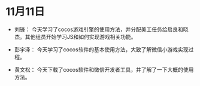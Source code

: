 # 11月11日
* 刘锋：
    今天学习了cocos游戏引擎的使用方法，并分配美工任务给启良和晓杰。其他组员开始学习JS和如何实现游戏相关功能。

* 彭宇泽：
    今天学习了cocos软件的基本使用方法，大致了解微信小游戏实现过程。


* 黄文松：
    今天下载了cocos软件和微信开发者工具，并了解了一下大概的使用方法。